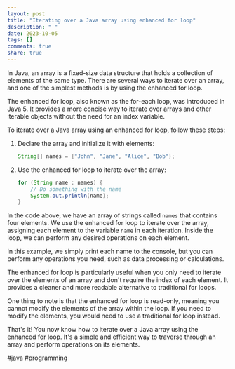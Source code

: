 ```yaml
---
layout: post
title: "Iterating over a Java array using enhanced for loop"
description: " "
date: 2023-10-05
tags: []
comments: true
share: true
---
```


In Java, an array is a fixed-size data structure that holds a collection of elements of the same type. There are several ways to iterate over an array, and one of the simplest methods is by using the enhanced for loop.

The enhanced for loop, also known as the for-each loop, was introduced in Java 5. It provides a more concise way to iterate over arrays and other iterable objects without the need for an index variable.

To iterate over a Java array using an enhanced for loop, follow these steps:

1. Declare the array and initialize it with elements:
    ```java
    String[] names = {"John", "Jane", "Alice", "Bob"};
    ```

2. Use the enhanced for loop to iterate over the array:
    ```java
    for (String name : names) {
        // Do something with the name
        System.out.println(name);
    }
    ```

In the code above, we have an array of strings called `names` that contains four elements. We use the enhanced for loop to iterate over the array, assigning each element to the variable `name` in each iteration. Inside the loop, we can perform any desired operations on each element.

In this example, we simply print each name to the console, but you can perform any operations you need, such as data processing or calculations.

The enhanced for loop is particularly useful when you only need to iterate over the elements of an array and don't require the index of each element. It provides a cleaner and more readable alternative to traditional for loops.

One thing to note is that the enhanced for loop is read-only, meaning you cannot modify the elements of the array within the loop. If you need to modify the elements, you would need to use a traditional for loop instead.

That's it! You now know how to iterate over a Java array using the enhanced for loop. It's a simple and efficient way to traverse through an array and perform operations on its elements.

#java #programming